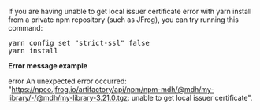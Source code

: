 If you are having
<span class="code">unable to get local issuer certificate</span> error with <span class="code">yarn install</span> from a private npm repository (such as JFrog), you can try running this command:

<pre>
yarn config set "strict-ssl" false
yarn install
</pre>

<strong>Error message example</strong>

error An unexpected error occurred: "https://npco.jfrog.io/artifactory/api/npm/npm-mdh/@mdh/my-library/-/@mdh/my-library-3.21.0.tgz: unable to get local issuer certificate".
